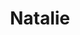 ---
raw_url: https://prdwebappstorage.blob.core.windows.net/kansaspattons/images/gallery-2009-10-18/img58743.jpg
thumb_url: https://prdwebappstorage.blob.core.windows.net/kansaspattons/images/gallery-2009-10-18/thumb_img58743.jpg
index: 7
title: Natalie
---